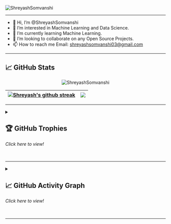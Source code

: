<p align="left"> <img src="https://komarev.com/ghpvc/?username=ShreyashSomvanshi&label=Profile%20views&color=0e75b6&style=flat" alt="ShreyashSomvanshi" /> </p>

---

- 👋 Hi, I’m @ShreyashSomvanshi
- 👀 I’m interested in Machine Learning and Data Science.
- 🌱 I’m currently learning Machine Learning.
- 💞️ I’m looking to collaborate on any Open Source Projects.
- 📫 How to reach me Email: shreyashsomvanshi03@gmail.com

---

## 📈 GitHub Stats


<p align="center"><img src="https://github-readme-stats.vercel.app/api?username=ShreyashSomvanshi&show_icons=true&theme=midnight-purple&border_radius=30&count_private=true" alt="ShreyashSomvanshi" /></p>


| <a href="https://github.com/ShreyashSomvanshi/github-readme-stats"><img align="center" src="https://github-readme-streak-stats.herokuapp.com?user=ShreyashSomvanshi&theme=midnight-purple&border_radius=30&date_format=j%20M%5B%20Y%5D)" alt="Shreyash's github streak" /></a> | <a href="https://github.com/ShreyashSomvanshi/github-readme-stats"><img align="center" src="https://github-readme-stats.vercel.app/api/top-langs/?username=ShreyashSomvanshi&layout=compact&show_icons=true&theme=midnight-purple&border_radius=30"/></a> |
| ------------- | ------------- |




---

<details>
  <summary> <h2> 🏆 GitHub Trophies </h2> <h6><i> Click here to view! </i></h6> </summary>

<img src="https://github-profile-trophy.vercel.app/?username=ShreyashSomvanshi&theme=algolia&no-frame=true&no-bg=true&row=1&column=7" width="100%" alt="Trophy" align="middle"  />
</details>


---

  

<details>
<summary> <h2> 📈 GitHub Activity Graph </h2> <h6><i> Click here to view! </i></h6> </summary>
  

[![ShreyashSomvanshi's Github Activity Graph](https://github-readme-activity-graph.cyclic.app/graph?username=ShreyashSomvanshi&custom_title=ShreyashSomvanshi's%20GitHub%20Activity%20Graph&bg_color=000000&color=0079fa&line=a600f9&point=0079fa&area=true&hide_border=true)](https://github.com/ShreyashSomvanshi/github-readme-activity-graph)

<!-- </details> -->
  
  
---

<p align="center"> 
  <img src="https://profile-counter.glitch.me/ShreyashSomvanshi/count.svg" />
</p>

</details>


---



<!---
ShreyashSomvanshi/ShreyashSomvanshi is a ✨ special ✨ repository because its `README.md` (this file) appears on your GitHub profile.
You can click the Preview link to take a look at your changes.
--->
